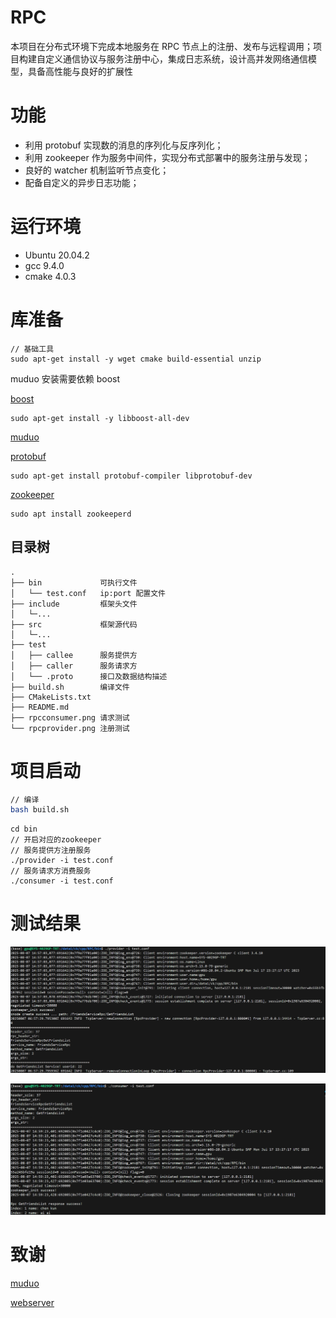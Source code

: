 # RPC
本项目在分布式环境下完成本地服务在 RPC 节点上的注册、发布与远程调用；项目构建自定义通信协议与服务注册中心，集成日志系统，设计高并发网络通信模型，具备高性能与良好的扩展性

# 功能
* 利用 protobuf 实现数的消息的序列化与反序列化；
* 利用 zookeeper 作为服务中间件，实现分布式部署中的服务注册与发现；
* 良好的 watcher 机制监听节点变化；
* 配备自定义的异步日志功能；

# 运行环境
* Ubuntu 20.04.2
* gcc 9.4.0
* cmake 4.0.3

# 库准备
```shell
// 基础工具
sudo apt-get install -y wget cmake build-essential unzip
```
muduo 安装需要依赖 boost

[boost](https://www.boost.org/releases/latest/)
```shell
sudo apt-get install -y libboost-all-dev
```
[muduo](https://blog.csdn.net/QIANGWEIYUAN/article/details/89023980) 

[protobuf](https://github.com/google/protobuf)
```shell
sudo apt-get install protobuf-compiler libprotobuf-dev
```

[zookeeper](https://zookeeper.apache.org/releases.html)
```shell
sudo apt install zookeeperd
```

## 目录树
```
.
├── bin             可执行文件
│   └── test.conf   ip:port 配置文件
├── include         框架头文件
│   └─...
├── src             框架源代码
│   └─...
├── test           
│   ├── callee      服务提供方
│   ├── caller      服务请求方
│   └── .proto      接口及数据结构描述
├── build.sh        编译文件
├── CMakeLists.txt 
├── README.md
├── rpcconsumer.png 请求测试 
└── rpcprovider.png 注册测试
```

# 项目启动
```bash
// 编译
bash build.sh
```
```shell
cd bin
// 开启对应的zookeeper
// 服务提供方注册服务
./provider -i test.conf
// 服务请求方消费服务
./consumer -i test.conf
```

# 测试结果
![testprovider](https://github.com/cceinhorn/ckRPC/blob/main/rpcprovider.png)

![testconsumer](https://github.com/cceinhorn/ckRPC/blob/main/rpcconsumer.png)

# 致谢
[muduo](https://github.com/chenshuo/muduo)

[webserver](https://github.com/markparticle/WebServer)  
